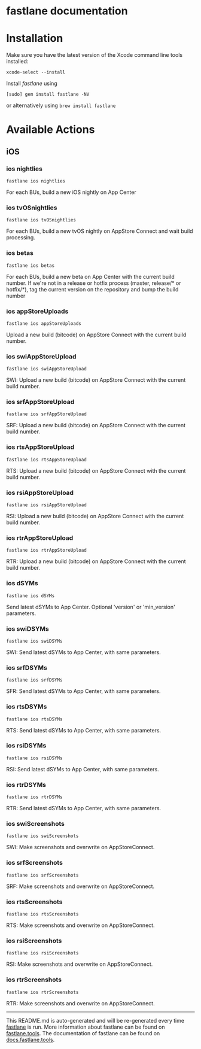 fastlane documentation
================
# Installation

Make sure you have the latest version of the Xcode command line tools installed:

```
xcode-select --install
```

Install _fastlane_ using
```
[sudo] gem install fastlane -NV
```
or alternatively using `brew install fastlane`

# Available Actions
## iOS
### ios nightlies
```
fastlane ios nightlies
```
For each BUs, build a new iOS nightly on App Center
### ios tvOSnightlies
```
fastlane ios tvOSnightlies
```
For each BUs, build a new tvOS nightly on AppStore Connect and wait build processing.
### ios betas
```
fastlane ios betas
```
For each BUs, build a new beta on App Center with the current build number. If we're not in a release or hotfix process (master, release/* or hotfix/*), tag the current version on the repository and bump the build number
### ios appStoreUploads
```
fastlane ios appStoreUploads
```
Upload a new build (bitcode) on AppStore Connect with the current build number.
### ios swiAppStoreUpload
```
fastlane ios swiAppStoreUpload
```
SWI: Upload a new build (bitcode) on AppStore Connect with the current build number.
### ios srfAppStoreUpload
```
fastlane ios srfAppStoreUpload
```
SRF: Upload a new build (bitcode) on AppStore Connect with the current build number.
### ios rtsAppStoreUpload
```
fastlane ios rtsAppStoreUpload
```
RTS: Upload a new build (bitcode) on AppStore Connect with the current build number.
### ios rsiAppStoreUpload
```
fastlane ios rsiAppStoreUpload
```
RSI: Upload a new build (bitcode) on AppStore Connect with the current build number.
### ios rtrAppStoreUpload
```
fastlane ios rtrAppStoreUpload
```
RTR: Upload a new build (bitcode) on AppStore Connect with the current build number.
### ios dSYMs
```
fastlane ios dSYMs
```
Send latest dSYMs to App Center. Optional 'version' or 'min_version' parameters.
### ios swiDSYMs
```
fastlane ios swiDSYMs
```
SWI: Send latest dSYMs to App Center, with same parameters.
### ios srfDSYMs
```
fastlane ios srfDSYMs
```
SFR: Send latest dSYMs to App Center, with same parameters.
### ios rtsDSYMs
```
fastlane ios rtsDSYMs
```
RTS: Send latest dSYMs to App Center, with same parameters.
### ios rsiDSYMs
```
fastlane ios rsiDSYMs
```
RSI: Send latest dSYMs to App Center, with same parameters.
### ios rtrDSYMs
```
fastlane ios rtrDSYMs
```
RTR: Send latest dSYMs to App Center, with same parameters.
### ios swiScreenshots
```
fastlane ios swiScreenshots
```
SWI: Make screenshots and overwrite on AppStoreConnect.
### ios srfScreenshots
```
fastlane ios srfScreenshots
```
SRF: Make screenshots and overwrite on AppStoreConnect.
### ios rtsScreenshots
```
fastlane ios rtsScreenshots
```
RTS: Make screenshots and overwrite on AppStoreConnect.
### ios rsiScreenshots
```
fastlane ios rsiScreenshots
```
RSI: Make screenshots and overwrite on AppStoreConnect.
### ios rtrScreenshots
```
fastlane ios rtrScreenshots
```
RTR: Make screenshots and overwrite on AppStoreConnect.

----

This README.md is auto-generated and will be re-generated every time [fastlane](https://fastlane.tools) is run.
More information about fastlane can be found on [fastlane.tools](https://fastlane.tools).
The documentation of fastlane can be found on [docs.fastlane.tools](https://docs.fastlane.tools).
